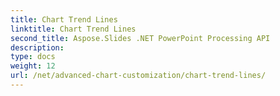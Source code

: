 ```yaml
---
title: Chart Trend Lines
linktitle: Chart Trend Lines
second_title: Aspose.Slides .NET PowerPoint Processing API
description: 
type: docs
weight: 12
url: /net/advanced-chart-customization/chart-trend-lines/
---
```

